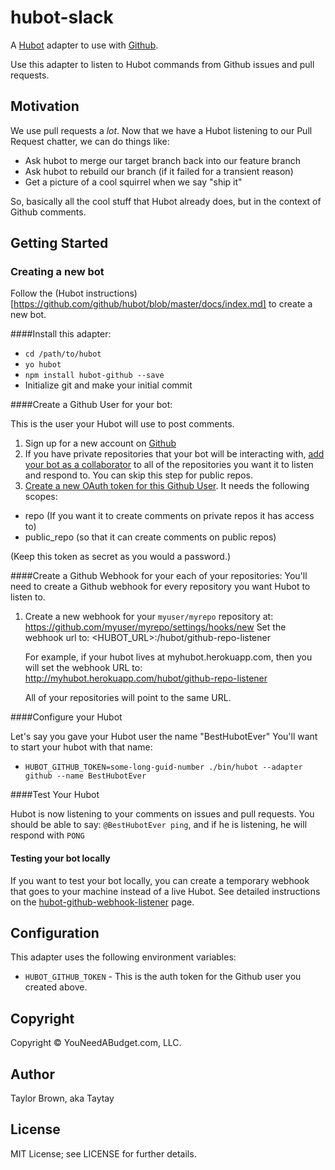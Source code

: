 # hubot-slack

A [Hubot](http://hubot.github.com/) adapter to use with [Github](http://github.com).

Use this adapter to listen to Hubot commands from Github issues and pull requests.

## Motivation

We use pull requests a _lot_.
Now that we have a Hubot listening to our Pull Request chatter, we can do things like:

- Ask hubot to merge our target branch back into our feature branch
- Ask hubot to rebuild our branch (if it failed for a transient reason)
- Get a picture of a cool squirrel when we say "ship it"

So, basically all the cool stuff that Hubot already does, but in the context of Github comments.

## Getting Started

### Creating a new bot

Follow the (Hubot instructions)[https://github.com/github/hubot/blob/master/docs/index.md] to create a new bot.

####Install this adapter:
- `cd /path/to/hubot`
- `yo hubot`
- `npm install hubot-github --save`
- Initialize git and make your initial commit

####Create a Github User for your bot:

This is the user your Hubot will use to post comments.
1. Sign up for a new account on [Github](https://github.com/)
2. If you have private repositories that your bot will be interacting with, [add your bot as a collaborator](https://help.github.com/articles/adding-collaborators-to-a-personal-repository/) to all of the repositories you want it to listen and respond to. You can skip this step for public repos.
3. [Create a new OAuth token for this Github User](https://help.github.com/articles/creating-an-access-token-for-command-line-use/). It needs the following scopes:

- repo (If you want it to create comments on private repos it has access to)
- public_repo (so that it can create comments on public repos)

(Keep this token as secret as you would a password.)

####Create a Github Webhook for your each of your repositories:
You'll need to create a Github webhook for every repository you want Hubot to listen to.

1. Create a new webhook for your `myuser/myrepo` repository at:
   https://github.com/myuser/myrepo/settings/hooks/new
   Set the webhook url to: <HUBOT_URL>:<PORT>/hubot/github-repo-listener

   For example, if your hubot lives at myhubot.herokuapp.com, then you will set the webhook URL to: http://myhubot.herokuapp.com/hubot/github-repo-listener

   All of your repositories will point to the same URL.

####Configure your Hubot

Let's say you gave your Hubot user the name "BestHubotEver"
You'll want to start your hubot with that name:

- `HUBOT_GITHUB_TOKEN=some-long-guid-number ./bin/hubot --adapter github --name BestHubotEver`

####Test Your Hubot

Hubot is now listening to your comments on issues and pull requests.
You should be able to say:
`@BestHubotEver ping`, and if he is listening, he will respond with `PONG`

#### Testing your bot locally

If you want to test your bot locally, you can create a temporary webhook that goes to your machine instead of a live Hubot. See detailed instructions on the [hubot-github-webhook-listener](hubot-github-webhook-listener) page.

## Configuration

This adapter uses the following environment variables:

 - `HUBOT_GITHUB_TOKEN` - This is the auth token for the Github user you created above.

## Copyright

Copyright &copy; YouNeedABudget.com, LLC.

## Author

Taylor Brown, aka Taytay

## License

MIT License; see LICENSE for further details.
